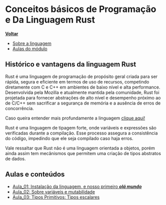 # Conceitos básicos de Programação e Da Linguagem Rust

**[Voltar](./../readme.md)**

- [Sobre a linguagem](#histórico-e-vantagens-da-linguagem-rust)
- [Aulas do módulo](#aulas-e-conteúdos)

## Histórico e vantagens da linguagem Rust

Rust é uma linguagem de programação de propósito geral criada para ser rápida, segura e eficiente em termos de uso de recursos, competindo diretamente com C e C++ em ambientes de baixo nível e alta performance. Desenvolvida pela Mozilla e atualmente mantida pela comunidade, Rust foi projetada para fornecer abstrações de alto nível e desempenho próximo ao de C/C++ sem sacrificar a segurança de memória e a ausência de erros de concorrência.

Caso queira entender mais profundamente a linguagem [clique aqui!](./aboutLanguage.md)

Rust é uma linguagem de tipagem forte, onde variáveis e expressões são verificadas durante a compilação. Esse processo assegura a consistência do código, impedindo que ele seja compilado caso haja erros.

Vale ressaltar que Rust não é uma linguagem orientada a objetos, porém ainda assim tem mecânismos que permitem uma criação de tipos abstratos de dados.

## Aulas e conteúdos

- [Aula_01: Instalação da linguagem, e nosso primeiro **_olá mundo_**](./Aula_01/readme.md)
- [Aula_02: Sobre variáveis e mutabilidade](./Aula_02/readme.md)
- [Aula_03: Tipos Primitivos: Tipos escalares](./Aula_03/readme.md)